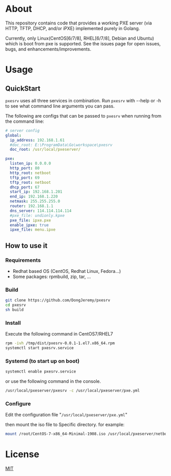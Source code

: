 # About

This repository contains code that provides a working PXE server (via HTTP, TFTP, DHCP, and/or iPXE) implemented purely in Golang. 

Currently, only Linux(CentOS[6/7/8], RHEL[6/7/8], Debian and Ubuntu) which is boot from pxe is supported. See the issues page for open issues, bugs, and enhancements/improvements.

# Usage

## QuickStart

`pxesrv` uses all three services in combination. Run `pxesrv` with --help or -h to see what command line arguments you can pass. 

The following are configs that can be passed to `pxesrv` when running from the command line:

```yaml
# server config
global:
  ip_address: 192.168.1.61
  #doc_root: E:\ProgramData\Go\workspace\pxesrv
  doc_root: /usr/local/pxeserver/

pxe:
  listen_ip: 0.0.0.0
  http_port: 80
  http_root: netboot
  tftp_port: 69
  tftp_root: netboot
  dhcp_port: 67
  start_ip: 192.168.1.201
  end_ip: 192.168.1.220
  netmask: 255.255.255.0
  router: 192.168.1.1
  dns_server: 114.114.114.114
  #pxe_file: undionly.kpxe
  pxe_file: ipxe.pxe
  enable_ipxe: true 
  ipxe_file: menu.ipxe

```

## How to use it

### Requirements

- Redhat based OS (CentOS, Redhat Linux, Fedora...)
- Some packages: rpmbuild, zip, tar, ...

### Build

```bash
git clone https://github.com/DongJeremy/pxesrv
cd pxesrv
sh build
```

### Install

Execute the following command in CentOS7/RHEL7

```bash
rpm -ivh /tmp/dist/pxesrv-0.0.1-1.el7.x86_64.rpm
systemctl start pxesrv.service
```

### Systemd (to start up on boot)

```bash
systemctl enable pxesrv.service
```

or use the following command in the console.

```bash
/usr/local/pxeserver/pxesrv -c /usr/local/pxeserver/pxe.yml
```

### Configure

Edit the configuration file "`/usr/local/pxeserver/pxe.yml`"

then mount the iso file to Specific directory. for example:

```bash
mount /root/CentOS-7-x86_64-Minimal-1908.iso /usr/local/pxeserver/netboot/centos/7 -o loop
```

# License

[MIT](http://opensource.org/licenses/MIT)